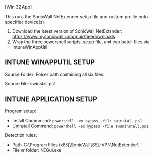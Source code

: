 [Win 32 App]

This runs the SonicWall NetExtender setup file and custom profile onto specified device(s).  
1. Download the latest version of SonicWall NetExtender: https://www.mysonicwall.com/muir/freedownloads
2. Wrap the three powershell scripts, setup file, and two batch files via IntuneWinAppUtil

**INTUNE WINAPPUTIL SETUP**
---------------------
Source Folder: Folder path containing all six files. 

Source File: swinstall.ps1

**INTUNE APPLICATION SETUP**
----------------------------
Program setup:
- Install Commmand: ```powershell -ex bypass -file swinstall.ps1```
- Uninstall Command: ```powershell -ex bypass -file swuninstall.ps1```

Detection rules:
- Path: C:\Program Files (x86)\SonicWall\SSL-VPN\NetExtender\
- File or folder: NEGui.exe
